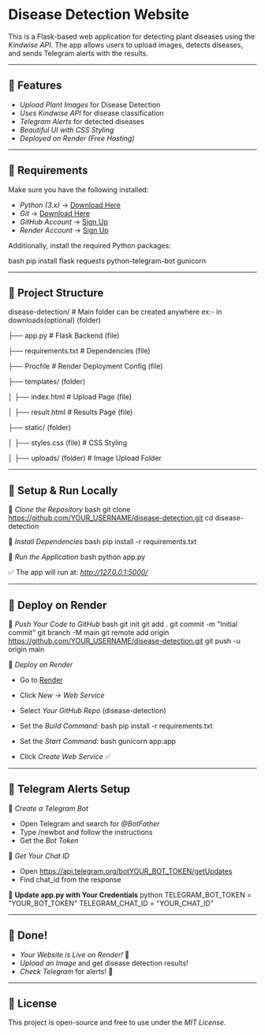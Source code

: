# Disease Detection Website

This is a Flask-based web application for detecting plant diseases using the *Kindwise API*. The app allows users to upload images, detects diseases, and sends Telegram alerts with the results.

---

## 🚀 Features
- *Upload Plant Images* for Disease Detection
- *Uses Kindwise API* for disease classification
- *Telegram Alerts* for detected diseases
- *Beautiful UI with CSS Styling*
- *Deployed on Render (Free Hosting)*

---

## 📌 Requirements

Make sure you have the following installed:

- *Python (3.x)* → [Download Here](https://www.python.org/)
- *Git* → [Download Here](https://git-scm.com/)
- *GitHub Account* → [Sign Up](https://github.com/)
- *Render Account* → [Sign Up](https://render.com/)

Additionally, install the required Python packages:

bash
pip install flask requests python-telegram-bot gunicorn


---

## 📂 Project Structure


disease-detection/           # Main folder can be created anywhere ex:- in downloads(optional) (folder)

├── app.py                   # Flask Backend (file)

├── requirements.txt         # Dependencies (file)

├── Procfile                 # Render Deployment Config (file)

├── templates/ (folder)

│     ├── index.html         # Upload Page (file)

│     ├── result.html        # Results Page (file)

├── static/ (folder)

│     ├── styles.css (file)          # CSS Styling

│     ├── uploads/ (folder)            # Image Upload Folder


---

## 🔧 Setup & Run Locally

⿡ *Clone the Repository*
bash
git clone https://github.com/YOUR_USERNAME/disease-detection.git
cd disease-detection


⿢ *Install Dependencies*
bash
pip install -r requirements.txt


⿣ *Run the Application*
bash
python app.py


✅ The app will run at: *http://127.0.0.1:5000/*

---

## 🚀 Deploy on Render

⿡ *Push Your Code to GitHub*
bash
git init
git add .
git commit -m "Initial commit"
git branch -M main
git remote add origin https://github.com/YOUR_USERNAME/disease-detection.git
git push -u origin main


⿢ *Deploy on Render*
- Go to [Render](https://render.com/)
- Click *New → Web Service*
- Select *Your GitHub Repo* (disease-detection)
- Set the *Build Command:*
  bash
  pip install -r requirements.txt
  
- Set the *Start Command:*
  bash
  gunicorn app:app
  
- Click *Create Web Service* ✅

---

## 📩 Telegram Alerts Setup

⿡ *Create a Telegram Bot*
- Open Telegram and search for *@BotFather*
- Type /newbot and follow the instructions
- Get the *Bot Token*

⿢ *Get Your Chat ID*
- Open https://api.telegram.org/botYOUR_BOT_TOKEN/getUpdates
- Find chat_id from the response

⿣ **Update app.py with Your Credentials**
python
TELEGRAM_BOT_TOKEN = "YOUR_BOT_TOKEN"
TELEGRAM_CHAT_ID = "YOUR_CHAT_ID"


---

## 🎉 Done!

- *Your Website is Live on Render!* 🚀
- *Upload an Image* and get disease detection results!
- *Check Telegram* for alerts! 📩

---

## 📜 License
This project is open-source and free to use under the *MIT License*.
